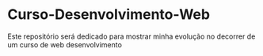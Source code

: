 # Curso-Desenvolvimento-Web
Este repositório será dedicado para mostrar minha evolução no decorrer de um curso de web desenvolvimento
